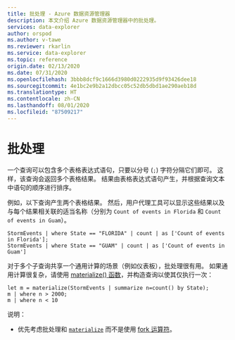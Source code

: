 ```yaml
---
title: 批处理 - Azure 数据资源管理器
description: 本文介绍 Azure 数据资源管理器中的批处理。
services: data-explorer
author: orspod
ms.author: v-tawe
ms.reviewer: rkarlin
ms.service: data-explorer
ms.topic: reference
origin.date: 02/13/2020
ms.date: 07/31/2020
ms.openlocfilehash: 3bbb8dcf9c1666d3980d0222935d9f93426dee18
ms.sourcegitcommit: 4e1bc2e9b2a12dbcc05c52db5dbd1ae290aeb18d
ms.translationtype: HT
ms.contentlocale: zh-CN
ms.lasthandoff: 08/01/2020
ms.locfileid: "87509217"
---
```

# <a name="batches"></a>批处理

一个查询可以包含多个表格表达式语句，只要以分号 (`;`) 字符分隔它们即可。 这样，该查询会返回多个表格结果。 结果由表格表达式语句产生，并根据查询文本中语句的顺序进行排序。

例如，以下查询产生两个表格结果。 然后，用户代理工具可以显示这些结果以及与每个结果相关联的适当名称（分别为 `Count of events in Florida` 和 `Count of events in Guam`）。

```kusto
StormEvents | where State == "FLORIDA" | count | as ['Count of events in Florida'];
StormEvents | where State == "GUAM" | count | as ['Count of events in Guam']
```

对于多个子查询共享一个通用计算的场景（例如仪表板），批处理很有用。 如果通用计算很复杂，请使用 [materialize() 函数](./materializefunction.md)，并构造查询以使其仅执行一次：

```kusto
let m = materialize(StormEvents | summarize n=count() by State);
m | where n > 2000;
m | where n < 10
```

说明：
* 优先考虑批处理和 [`materialize`](materializefunction.md) 而不是使用 [fork 运算符](forkoperator.md)。
